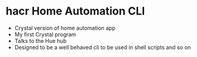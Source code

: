 # hacr Home Automation CLI
* Crystal version of home automation app
* My first Crystal program
* Talks to the Hue hub
* Designed to be a well behaved cli to be used in shell scripts and so on

